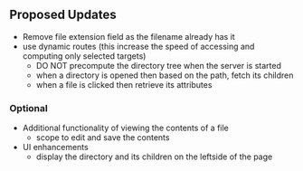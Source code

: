 ## Proposed Updates

- Remove file extension field as the filename already has it
- use dynamic routes (this increase the speed of accessing and computing only selected targets)
    - DO NOT precompute the directory tree when the server is started
    - when a directory is opened then based on the path, fetch its children
    - when a file is clicked then retrieve its attributes

### Optional
- Additional functionality of viewing the contents of a file
    - scope to edit and save the contents
- UI enhancements
    - display the directory and its children on the leftside of the page
